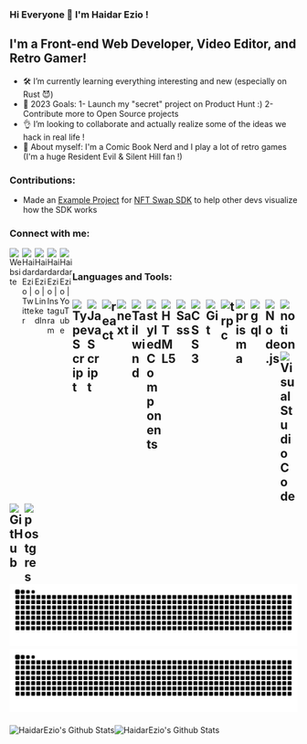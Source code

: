 ### Hi Everyone 🎉 I'm Haidar Ezio !

## I'm a Front-end Web Developer, Video Editor, and Retro Gamer!

- 🛠 I’m currently learning everything interesting and new (especially on Rust 😈)
- 📍 2023 Goals: 1- Launch my "secret" project on Product Hunt :) 2- Contribute more to Open Source projects
- 👌 I’m looking to collaborate and actually realize some of the ideas we hack in real life !
- 🎤 About myself: I'm a Comic Book Nerd and I play a lot of retro games (I'm a huge Resident Evil & Silent Hill fan !)

### Contributions:
- Made an [Example Project](https://github.com/HaidarEzio/NFTswap/tree/example-project) for [NFT Swap SDK](https://github.com/trader-xyz/nft-swap-sdk/commits?author=HaidarEzio) to help other devs visualize how the SDK works 

### Connect with me:

[<img align="left" alt="Website" width="22px" src="https://simpleicons.vercel.app/googlechrome/fff" />][website]
[<img align="left" alt="HaidarEzio | Twitter" width="22px" src="https://simpleicons.vercel.app/twitter/00acee" />][twitter]
[<img align="left" alt="HaidarEzio | LinkedIn" width="22px" src="https://simpleicons.vercel.app/linkedin/0072b1" />][linkedin]
[<img align="left" alt="HaidarEzio | Instagram" width="22px" src="https://simpleicons.vercel.app/instagram/fff" />][instagram]
[<img align="left" alt="HaidarEzio | YouTube" width="22px" src="https://simpleicons.vercel.app/youtube/ff0000" />][youtube]

<br />

### Languages and Tools:

[<img align="left" alt="TypeScript" width="26px" src="https://simpleicons.vercel.app/typescript/3178C6" />][website]
[<img align="left" alt="JavaScript" width="26px" src="https://simpleicons.vercel.app/javascript/f7df1e" />][website]
[<img align="left" alt="react" width="26px" src="https://simpleicons.vercel.app/react/61dafb" />][website]
[<img align="left" alt="next" width="26px" src="https://simpleicons.vercel.app/nextdotjs/fff" />][website]
[<img align="left" alt="Tailwind" width="26px" src="https://simpleicons.vercel.app/tailwindcss/06B6D4" />][website]
[<img align="left" alt="styledComponents" width="26px" src="https://simpleicons.vercel.app/styledcomponents/fff" />][website]
[<img align="left" alt="HTML5" width="26px" src="https://simpleicons.vercel.app/html5/e34f26" />][website]
[<img align="left" alt="Sass" width="26px" src="https://simpleicons.vercel.app/sass/c69" />][website]
[<img align="left" alt="CSS3" width="26px" src="https://simpleicons.vercel.app/css3/1572b6" />][website]
[<img align="left" alt="Git" width="26px" src="https://simpleicons.vercel.app/git/E44C30" />][website]
[<img align="left" alt="trpc" width="26px" src="https://simpleicons.vercel.app/trpc/398CCB" />][website]
[<img align="left" alt="prisma" width="26px" src="https://simpleicons.vercel.app/prisma/000" />][website]
[<img align="left" alt="gql" width="26px" src="https://simpleicons.vercel.app/graphql/DA0093" />][website]
[<img align="left" alt="Node.js" width="26px" src="https://simpleicons.vercel.app/nodedotjs/393" />][website]
[<img align="left" alt="notion" width="26px" src="https://simpleicons.vercel.app/notion/fff" />][website]
[<img align="left" alt="Visual Studio Code" width="26px" src="https://simpleicons.vercel.app/visualstudiocode/007acc" />][website]
[<img align="left" alt="GitHub" width="26px" src="https://simpleicons.vercel.app/github/fff" />][website]
[<img align="left" alt="postgres" width="26px" src="https://simpleicons.vercel.app/postgresql/336791" />][website]
<br />
<br />
![github contribution grid snake animation](https://raw.githubusercontent.com/HaidarEzio/HaidarEzio/output/github-contribution-grid-snake-dark.svg#gh-dark-mode-only)![github contribution grid snake animation](https://raw.githubusercontent.com/HaidarEzio/HaidarEzio/output/github-contribution-grid-snake.svg#gh-light-mode-only)
---

<img align="left" alt="HaidarEzio's Github Stats" src="https://github-readme-stats.vercel.app/api?username=HaidarEzio&show_icons=true&hide_border=true&theme=dark" />
<img align="left" alt="HaidarEzio's Github Stats" src="https://github-readme-stats.vercel.app/api/top-langs?username=HaidarEzio&show_icons=true&hide_border=true&theme=dark" />
<br />

[website]: https://haidarezio.me
[twitter]: https://twitter.com/haidar_ezio
[linkedin]: https://www.linkedin.com/in/haidar-ezio-2a3a03182/
[youtube]: https://www.youtube.com/channel/UCFTQzKapiCcFx9_NzFcqHAw
[instagram]: https://instagram.com/haidar.ezio

